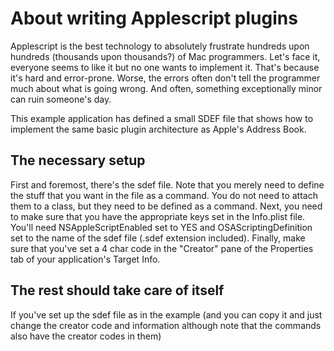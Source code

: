# About writing Applescript plugins

Applescript is the best technology to absolutely frustrate hundreds upon hundreds (thousands upon thousands?) of Mac programmers.  Let's face it, everyone seems to like it but no one wants to implement it.  That's because it's hard and error-prone.  Worse, the errors often don't tell the programmer much about what is going wrong.  And often, something exceptionally minor can ruin someone's day.

This example application has defined a small SDEF file that shows how to implement the same basic plugin architecture as Apple's Address Book.

## The necessary setup

First and foremost, there's the sdef file.  Note that you merely need to define the stuff that you want in the file as a command.  You do not need to attach them to a class, but they need to be defined as a command.  Next, you need to make sure that you have the appropriate keys set in the Info.plist file.  You'll need NSAppleScriptEnabled set to YES and OSAScriptingDefinition set to the name of the sdef file (.sdef extension included).  Finally, make sure that you've set a 4 char code in the "Creator" pane of the Properties tab of your application's Target Info.

## The rest should take care of itself

If you've set up the sdef file as in the example (and you can copy it and just change the creator code and information although note that the commands also have the creator codes in them)